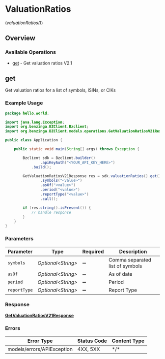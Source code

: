 # ValuationRatios
(*valuationRatios()*)

## Overview

### Available Operations

* [get](#get) - Get valuation ratios V2.1

## get

Get valuation ratios for a list of symbols, ISINs, or CIKs

### Example Usage

```java
package hello.world;

import java.lang.Exception;
import org.benzinga.BZClient.Bzclient;
import org.benzinga.BZClient.models.operations.GetValuationRatiosV21Response;

public class Application {

    public static void main(String[] args) throws Exception {

        Bzclient sdk = Bzclient.builder()
                .apiKeyAuth("<YOUR_API_KEY_HERE>")
            .build();

        GetValuationRatiosV21Response res = sdk.valuationRatios().get()
                .symbols("<value>")
                .asOf("<value>")
                .period("<value>")
                .reportType("<value>")
                .call();

        if (res.string().isPresent()) {
            // handle response
        }
    }
}
```

### Parameters

| Parameter                       | Type                            | Required                        | Description                     |
| ------------------------------- | ------------------------------- | ------------------------------- | ------------------------------- |
| `symbols`                       | *Optional\<String>*             | :heavy_minus_sign:              | Comma separated list of symbols |
| `asOf`                          | *Optional\<String>*             | :heavy_minus_sign:              | As of date                      |
| `period`                        | *Optional\<String>*             | :heavy_minus_sign:              | Period                          |
| `reportType`                    | *Optional\<String>*             | :heavy_minus_sign:              | Report Type                     |

### Response

**[GetValuationRatiosV21Response](../../models/operations/GetValuationRatiosV21Response.md)**

### Errors

| Error Type                 | Status Code                | Content Type               |
| -------------------------- | -------------------------- | -------------------------- |
| models/errors/APIException | 4XX, 5XX                   | \*/\*                      |